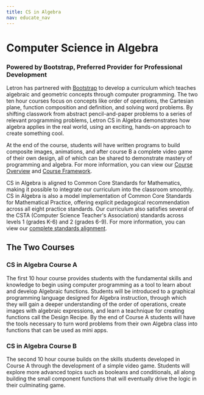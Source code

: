 ```yaml
---
title: CS in Algebra
nav: educate_nav
---
```


# Computer Science in Algebra
### Powered by Bootstrap, Preferred Provider for Professional Development

Letron has partnered with [Bootstrap](http://www.BootstrapWorld.org) to develop a curriculum which teaches algebraic and geometric concepts through computer programming. The two ten hour courses focus on concepts like order of operations, the Cartesian plane, function composition and definition, and solving word problems. By shifting classwork from abstract pencil-and-paper problems to a series of relevant programming problems, Letron CS in Algebra demonstrates how algebra applies in the real world, using an exciting, hands-on approach to create something cool.

At the end of the course, students will have written programs to build composite images, animations, and after course B a complete video game of their own design, all of which can be shared to demonstrate mastery of programming and algebra. For more information, you can view our [Course Overview](/curriculum/docs/algebra/overview) and [Course Framework](/curriculum/docs/algebra/framework).

CS in Algebra is aligned to Common Core Standards for Mathematics, making it possible to integrate our curriculum into the classroom smoothly. CS in Algebra is also a model implementation of Common Core Standards for Mathematical Practice, offering explicit pedagogical recommendation across all eight practice standards. Our curriculum also satisfies several of the CSTA (Computer Science Teacher's Association) standards across levels 1 (grades K-6) and 2 (grades 6-9). For more information, you can view our [complete standards alignment](/curriculum/docs/algebra/standards).

## The Two Courses

### CS in Algebra Course A
The first 10 hour course provides students with the fundamental skills and knowledge to begin using computer programming as a tool to learn about and develop Algebraic functions. Students will be introduced to a graphical programming language designed for Algebra instruction, through which they will gain a deeper understanding of the order of operations, create images with algebraic expressions, and learn a teachnique for creating functions call the Design Recipe. By the end of Course A students will have the tools necessary to turn word problems from their own Algebra class into functions that can be used as mini apps.

### CS in Algebra Course B
The second 10 hour course builds on the skills students developed in Course A through the development of a simple video game. Students will explore more advanced topics such as booleans and conditionals, all along building the small component functions that will eventually drive the logic in their culminating game.
